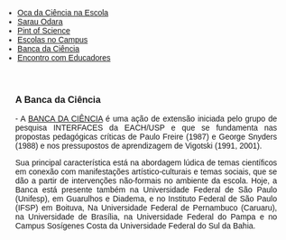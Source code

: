 
<!DOCTYPE html>
<html lang="pt-BR">
<head>
    <meta charset="UTF-8">
    <meta name="viewport" content="width=device-width, initial-scale=1.0">
    <title>Menu de Navegação</title>
    <style>
        body {
            font-family: Arial, sans-serif;
            text-align: justify;
        }
        .menu {
            background-color: #333;
            overflow: hidden;
        }
        .menu a {
            float: left;
            display: block;
            color: white;
            text-align: center;
            padding: 14px 16px;
            text-decoration: none;
        }
        .menu a:hover {
            background-color: #ddd;
            color: black;
        }
        .content {
            padding: 20px;
        }
    </style>
</head>
<body>

<div class="navbar">
  <div class="navbar-inner">
      <ul class="nav">
          <li><a href="/pages/extensao/extensao_oca.html">Oca da Ciência na Escola</a></li>
          <li><a href="/pages/extensao/extensao_sarau.html">Sarau Odara</a></li>
          <li><a href="/pages/extensao/extensao_pint.html">Pint of Science</a></li>
          <li><a href="/pages/extensao/extensao_esc_campus.html">Escolas no Campus</a></li>
          <li><a href="/pages/extensao/extensao_banca.html">Banca da Ciência</a></li>
          <li><a href="/pages/extensao/extensao_encontro.html">Encontro com Educadores</a></li>
      </ul>
  </div>
</div>

<div class="content">
    <h3 id="banca">A Banca da Ciência</h3>
    <p>- A <a href="https://jornal.usp.br/universidade/acoes-para-comunidade/projeto-da-usp-ensina-ciencias-com-material-de-baixo-custo/">BANCA DA CIÊNCIA</a> é uma ação de extensão iniciada pelo grupo de pesquisa INTERFACES da EACH/USP e que se fundamenta nas propostas pedagógicas críticas de Paulo Freire (1987) e George Snyders (1988) e nos pressupostos de aprendizagem de Vigotski (1991, 2001).</p>
    <p>Sua principal característica está na abordagem lúdica de temas científicos em conexão com manifestações artístico-culturais e temas sociais, que se dão a partir de intervenções não-formais no ambiente da escola. Hoje, a Banca está presente também na Universidade Federal de São Paulo (Unifesp), em Guarulhos e Diadema, e no Instituto Federal de São Paulo (IFSP) em Boituva, Na Universidade Federal de Pernambuco (Caruaru), na Universidade de Brasília, na Universidade Federal do Pampa e no Campus Sosígenes Costa da Universidade Federal do Sul da Bahia.</p>
</div>

</body>
</html>
